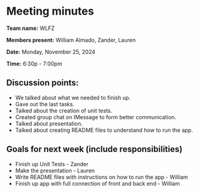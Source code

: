# Meeting minutes

**Team name:** WLFZ

**Members present:** William Almado, Zander, Lauren

**Date:** Monday, November 25, 2024

**Time:** 6:30p - 7:00pm

## Discussion points:

- We talked about what we needed to finish up.
- Gave out the last tasks.
- Talked about the creation of unit tests.
- Created group chat on IMessage to form better communication.
- Talked about presentation.
- Talked about creating README files to understand how to run the app.

## Goals for next week (include responsibilities)

* Finish up Unit Tests - Zander
* Make the presentation - Lauren
* Write README files with instructions on how to run the app - William
* Finish up app with full connection of front and back end - William

